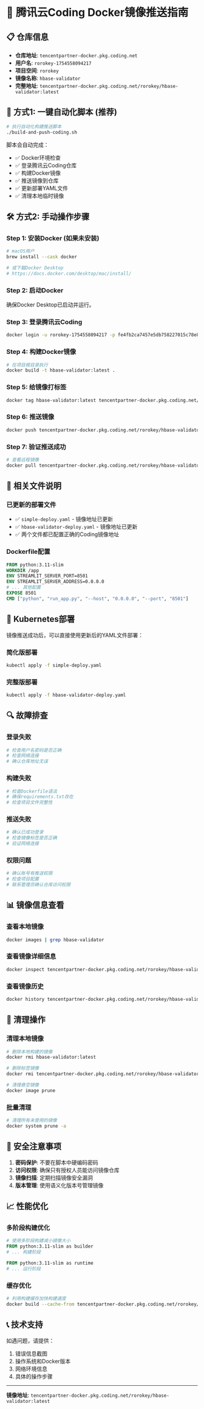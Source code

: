 # 🐳 腾讯云Coding Docker镜像推送指南

## 📋 仓库信息
- **仓库地址**: `tencentpartner-docker.pkg.coding.net`
- **用户名**: `rorokey-1754558094217`
- **项目空间**: `rorokey`
- **镜像名称**: `hbase-validator`
- **完整地址**: `tencentpartner-docker.pkg.coding.net/rorokey/hbase-validator:latest`

## 🚀 方式1: 一键自动化脚本 (推荐)

```bash
# 执行自动化构建推送脚本
./build-and-push-coding.sh
```

脚本会自动完成：
- ✅ Docker环境检查
- ✅ 登录腾讯云Coding仓库
- ✅ 构建Docker镜像
- ✅ 推送镜像到仓库
- ✅ 更新部署YAML文件
- ✅ 清理本地临时镜像

## 🛠️ 方式2: 手动操作步骤

### Step 1: 安装Docker (如果未安装)
```bash
# macOS用户
brew install --cask docker

# 或下载Docker Desktop
# https://docs.docker.com/desktop/mac/install/
```

### Step 2: 启动Docker
确保Docker Desktop已启动并运行。

### Step 3: 登录腾讯云Coding
```bash
docker login -u rorokey-1754558094217 -p fe4fb2ca7457e5db758227015c78e8fab3f52fb0 tencentpartner-docker.pkg.coding.net
```

### Step 4: 构建Docker镜像
```bash
# 在项目根目录执行
docker build -t hbase-validator:latest .
```

### Step 5: 给镜像打标签
```bash
docker tag hbase-validator:latest tencentpartner-docker.pkg.coding.net/rorokey/hbase-validator:latest
```

### Step 6: 推送镜像
```bash
docker push tencentpartner-docker.pkg.coding.net/rorokey/hbase-validator:latest
```

### Step 7: 验证推送成功
```bash
# 查看远程镜像
docker pull tencentpartner-docker.pkg.coding.net/rorokey/hbase-validator:latest
```

## 📂 相关文件说明

### 已更新的部署文件
- ✅ `simple-deploy.yaml` - 镜像地址已更新
- ✅ `hbase-validator-deploy.yaml` - 镜像地址已更新
- ✅ 两个文件都已配置正确的Coding镜像地址

### Dockerfile配置
```dockerfile
FROM python:3.11-slim
WORKDIR /app
ENV STREAMLIT_SERVER_PORT=8501
ENV STREAMLIT_SERVER_ADDRESS=0.0.0.0
# ... 其他配置
EXPOSE 8501
CMD ["python", "run_app.py", "--host", "0.0.0.0", "--port", "8501"]
```

## 🎯 Kubernetes部署

镜像推送成功后，可以直接使用更新后的YAML文件部署：

### 简化版部署
```bash
kubectl apply -f simple-deploy.yaml
```

### 完整版部署
```bash
kubectl apply -f hbase-validator-deploy.yaml
```

## 🔍 故障排查

### 登录失败
```bash
# 检查用户名密码是否正确
# 检查网络连接
# 确认仓库地址无误
```

### 构建失败
```bash
# 检查Dockerfile语法
# 确保requirements.txt存在
# 检查项目文件完整性
```

### 推送失败
```bash
# 确认已成功登录
# 检查镜像标签是否正确
# 验证网络连接
```

### 权限问题
```bash
# 确认账号有推送权限
# 检查项目配置
# 联系管理员确认仓库访问权限
```

## 📊 镜像信息查看

### 查看本地镜像
```bash
docker images | grep hbase-validator
```

### 查看镜像详细信息
```bash
docker inspect tencentpartner-docker.pkg.coding.net/rorokey/hbase-validator:latest
```

### 查看镜像历史
```bash
docker history tencentpartner-docker.pkg.coding.net/rorokey/hbase-validator:latest
```

## 🧹 清理操作

### 清理本地镜像
```bash
# 删除本地构建的镜像
docker rmi hbase-validator:latest

# 删除标签镜像
docker rmi tencentpartner-docker.pkg.coding.net/rorokey/hbase-validator:latest

# 清理悬空镜像
docker image prune
```

### 批量清理
```bash
# 清理所有未使用的镜像
docker system prune -a
```

## 🔐 安全注意事项

1. **密码保护**: 不要在脚本中硬编码密码
2. **访问权限**: 确保只有授权人员能访问镜像仓库
3. **镜像扫描**: 定期扫描镜像安全漏洞
4. **版本管理**: 使用语义化版本号管理镜像

## 📈 性能优化

### 多阶段构建优化
```dockerfile
# 使用多阶段构建减小镜像大小
FROM python:3.11-slim as builder
# ... 构建阶段

FROM python:3.11-slim as runtime  
# ... 运行阶段
```

### 缓存优化
```bash
# 利用构建缓存加快构建速度
docker build --cache-from tencentpartner-docker.pkg.coding.net/rorokey/hbase-validator:latest -t hbase-validator:latest .
```

## 📞 技术支持

如遇问题，请提供：
1. 错误信息截图
2. 操作系统和Docker版本
3. 网络环境信息
4. 具体的操作步骤

---
**镜像地址**: `tencentpartner-docker.pkg.coding.net/rorokey/hbase-validator:latest`
